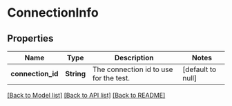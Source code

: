 # ConnectionInfo
## Properties

Name | Type | Description | Notes
------------ | ------------- | ------------- | -------------
**connection\_id** | **String** | The connection id to use for the test. | [default to null]

[[Back to Model list]](../README.md#documentation-for-models) [[Back to API list]](../README.md#documentation-for-api-endpoints) [[Back to README]](../README.md)

